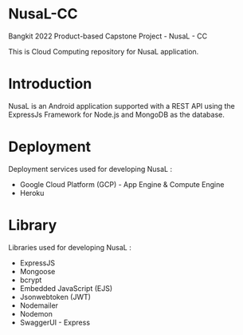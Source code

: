 # NusaL-CC
Bangkit 2022 Product-based Capstone Project - NusaL - CC

This is Cloud Computing repository for NusaL application.

# Introduction
NusaL is an Android application supported with a REST API using the ExpressJs Framework for Node.js and MongoDB as the database.

# Deployment
Deployment services used for developing NusaL :
* Google Cloud Platform (GCP) - App Engine & Compute Engine
* Heroku

# Library
Libraries used for developing NusaL :
* ExpressJS
* Mongoose
* bcrypt
* Embedded JavaScript (EJS)
* Jsonwebtoken (JWT)
* Nodemailer
* Nodemon
* SwaggerUI - Express

